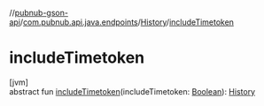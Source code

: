 //[pubnub-gson-api](../../../index.md)/[com.pubnub.api.java.endpoints](../index.md)/[History](index.md)/[includeTimetoken](include-timetoken.md)

# includeTimetoken

[jvm]\
abstract fun [includeTimetoken](include-timetoken.md)(includeTimetoken: [Boolean](https://kotlinlang.org/api/core/kotlin-stdlib/kotlin/-boolean/index.html)): [History](index.md)
